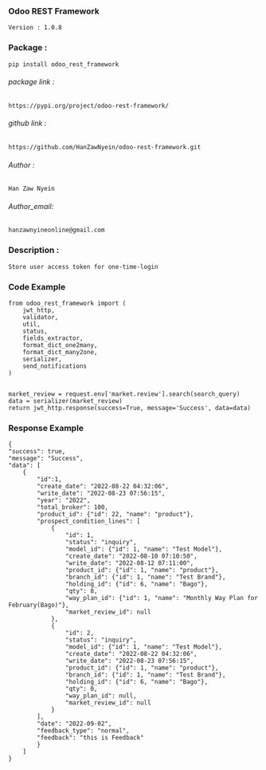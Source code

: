 ### Odoo REST Framework

    Version : 1.0.8

### Package :

    pip install odoo_rest_framework

###### package link :

    https://pypi.org/project/odoo-rest-framework/

###### github link :

    https://github.com/HanZawNyein/odoo-rest-framework.git

###### Author :

    Han Zaw Nyein

###### Author_email:

    hanzawnyineonline@gmail.com

### Description :

    Store user access token for one-time-login

### Code Example

    from odoo_rest_framework import (
        jwt_http,
        validator,
        util,
        status,
        fields_extractor,
        format_dict_one2many,
        format_dict_many2one,
        serializer,
        send_notifications
    )
    

    market_review = request.env['market.review'].search(search_query)
    data = serializer(market_review)
    return jwt_http.response(success=True, message='Success', data=data)

### Response Example

    {
    "success": true,
    "message": "Success",
    "data": [
        {
            "id":1,
            "create_date": "2022-08-22 04:32:06",
            "write_date": "2022-08-23 07:56:15",
            "year": "2022",
            "total_broker": 100,
            "product_id": {"id": 22, "name": "product"},
            "prospect_condition_lines": [
                {
                    "id": 1,
                    "status": "inquiry",
                    "model_id": {"id": 1, "name": "Test Model"},
                    "create_date": "2022-08-10 07:10:50",
                    "write_date": "2022-08-12 07:11:00",
                    "product_id": {"id": 1, "name": "product"},
                    "branch_id": {"id": 1, "name": "Test Brand"},
                    "holding_id": {"id": 6, "name": "Bago"},
                    "qty": 8,
                    "way_plan_id": {"id": 1, "name": "Monthly Way Plan for February(Bago)"},
                    "market_review_id": null
                },
                {
                    "id": 2,
                    "status": "inquiry",
                    "model_id": {"id": 1, "name": "Test Model"},
                    "create_date": "2022-08-22 04:32:06",
                    "write_date": "2022-08-23 07:56:15",
                    "product_id": {"id": 1, "name": "product"},
                    "branch_id": {"id": 1, "name": "Test Brand"},
                    "holding_id": {"id": 6, "name": "Bago"},
                    "qty": 0,
                    "way_plan_id": null,
                    "market_review_id": null
                }
            ],
            "date": "2022-09-02",
            "feedback_type": "normal",
            "feedback": "this is Feedback"
            }
        ]
    }
